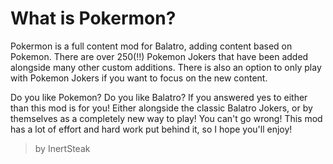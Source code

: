 # What is Pokermon?
Pokermon is a full content mod for Balatro, adding content based on Pokemon. There are over 250(!!) Pokemon Jokers that have been added alongside many other custom additions. 
There is also an option to only play with Pokemon Jokers if you want to focus on the new content.

Do you like Pokemon? Do you like Balatro? If you answered yes to either than this mod is for you! Either alongside the classic Balatro Jokers, or by themselves as a completely new way to play! 
You can't go wrong! This mod has a lot of effort and hard work put behind it, so I hope you'll enjoy!
> by InertSteak
